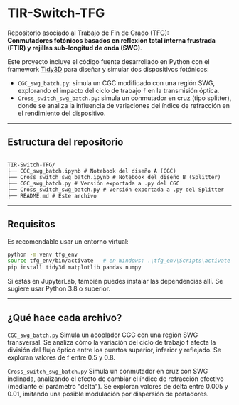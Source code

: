 # TIR-Switch-TFG

Repositorio asociado al Trabajo de Fin de Grado (TFG):  
**Conmutadores fotónicos basados en reflexión total interna frustrada (FTIR) y rejillas sub-longitud de onda (SWG)**.

Este proyecto incluye el código fuente desarrollado en Python con el framework [Tidy3D](https://www.flexcompute.com/tidy3d/) para diseñar y simular dos dispositivos fotónicos:

- `CGC_swg_batch.py`: simula un CGC modificado con una región SWG, explorando el impacto del ciclo de trabajo `f` en la transmisión óptica.
- `Cross_switch_swg_batch.py`: simula un conmutador en cruz (tipo splitter), donde se analiza la influencia de variaciones del índice de refracción en el rendimiento del dispositivo.

------------------------------
## Estructura del repositorio ##

```

TIR-Switch-TFG/
├── CGC_swg_batch.ipynb # Notebook del diseño A (CGC)
├── Cross_switch_swg_batch.ipynb # Notebook del diseño B (Splitter)
├── CGC_swg_batch.py # Versión exportada a .py del CGC
├── Cross_switch_swg_batch.py # Versión exportada a .py del Splitter
├── README.md # Este archivo

```


-----------------------------
## Requisitos ##

Es recomendable usar un entorno virtual:

```bash
python -m venv tfg_env
source tfg_env/bin/activate   # en Windows: .\tfg_env\Scripts\activate
pip install tidy3d matplotlib pandas numpy
```

Si estás en JupyterLab, también puedes instalar las dependencias allí.
Se sugiere usar Python 3.8 o superior.

-------------------------------
## ¿Qué hace cada archivo? ##

`CGC_swg_batch.py`
Simula un acoplador CGC con una región SWG transversal. Se analiza cómo la variación del ciclo de trabajo 
f afecta la división del flujo óptico entre los puertos superior, inferior y reflejado. Se exploran valores de 
f entre 0.5 y 0.8.

 `Cross_switch_swg_batch.py`
Simula un conmutador en cruz con SWG inclinada, analizando el efecto de cambiar el índice de refracción efectivo (mediante el parámetro 
"delta"). Se exploran valores de delta entre 0.005 y 0.01, imitando una posible modulación por dispersión de portadores.

